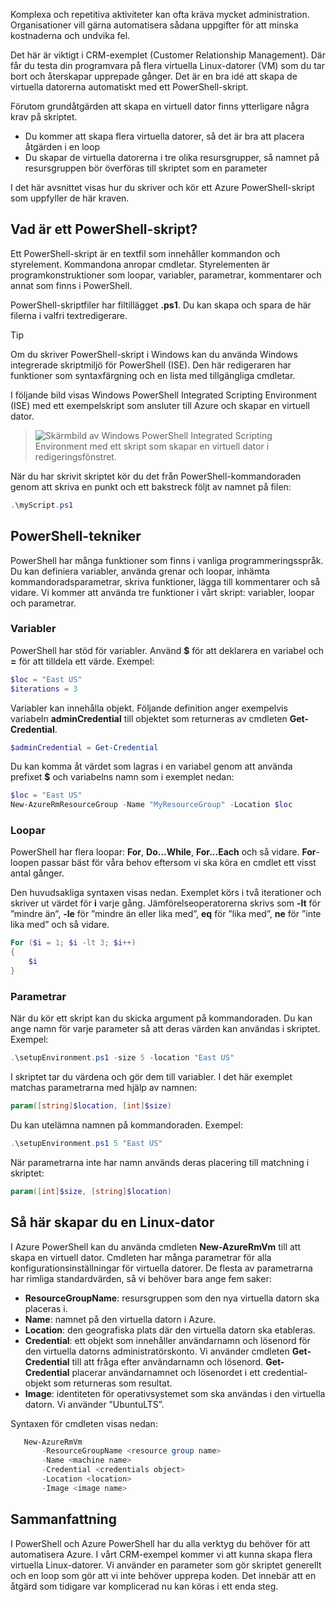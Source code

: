 Komplexa och repetitiva aktiviteter kan ofta kräva mycket administration. Organisationer vill gärna automatisera sådana uppgifter för att minska kostnaderna och undvika fel.

Det här är viktigt i CRM-exemplet (Customer Relationship Management). Där får du testa din programvara på flera virtuella Linux-datorer (VM) som du tar bort och återskapar upprepade gånger. Det är en bra idé att skapa de virtuella datorerna automatiskt med ett PowerShell-skript.

Förutom grundåtgärden att skapa en virtuell dator finns ytterligare några krav på skriptet. 
- Du kommer att skapa flera virtuella datorer, så det är bra att placera åtgärden i en loop
- Du skapar de virtuella datorerna i tre olika resursgrupper, så namnet på resursgruppen bör överföras till skriptet som en parameter

I det här avsnittet visas hur du skriver och kör ett Azure PowerShell-skript som uppfyller de här kraven.

## <a name="what-is-a-powershell-script"></a>Vad är ett PowerShell-skript?
Ett PowerShell-skript är en textfil som innehåller kommandon och styrelement. Kommandona anropar cmdletar. Styrelementen är programkonstruktioner som loopar, variabler, parametrar, kommentarer och annat som finns i PowerShell.

PowerShell-skriptfiler har filtillägget **.ps1**. Du kan skapa och spara de här filerna i valfri textredigerare. 

> [!TIP]
> Om du skriver PowerShell-skript i Windows kan du använda Windows integrerade skriptmiljö för PowerShell (ISE). Den här redigeraren har funktioner som syntaxfärgning och en lista med tillgängliga cmdletar.
>
I följande bild visas Windows PowerShell Integrated Scripting Environment (ISE) med ett exempelskript som ansluter till Azure och skapar en virtuell dator.

>![Skärmbild av Windows PowerShell Integrated Scripting Environment med ett skript som skapar en virtuell dator i redigeringsfönstret.](../media/7-windows-powershell-ise-screenshot.png)

När du har skrivit skriptet kör du det från PowerShell-kommandoraden genom att skriva en punkt och ett bakstreck följt av namnet på filen:

```powershell
.\myScript.ps1
```

## <a name="powershell-techniques"></a>PowerShell-tekniker
PowerShell har många funktioner som finns i vanliga programmeringsspråk. Du kan definiera variabler, använda grenar och loopar, inhämta kommandoradsparametrar, skriva funktioner, lägga till kommentarer och så vidare. Vi kommer att använda tre funktioner i vårt skript: variabler, loopar och parametrar.

### <a name="variables"></a>Variabler
PowerShell har stöd för variabler. Använd **$** för att deklarera en variabel och **=** för att tilldela ett värde. Exempel:

```powershell
$loc = "East US"
$iterations = 3
```

Variabler kan innehålla objekt. Följande definition anger exempelvis variabeln **adminCredential** till objektet som returneras av cmdleten **Get-Credential**.

```powershell
$adminCredential = Get-Credential
```

Du kan komma åt värdet som lagras i en variabel genom att använda prefixet **$** och variabelns namn som i exemplet nedan: 

```powershell
$loc = "East US"
New-AzureRmResourceGroup -Name "MyResourceGroup" -Location $loc
```

### <a name="loops"></a>Loopar
PowerShell har flera loopar: **For**, **Do...While**, **For...Each** och så vidare. **For**-loopen passar bäst för våra behov eftersom vi ska köra en cmdlet ett visst antal gånger.

Den huvudsakliga syntaxen visas nedan. Exemplet körs i två iterationer och skriver ut värdet för **i** varje gång. Jämförelseoperatorerna skrivs som **-lt** för ”mindre än”, **-le** för ”mindre än eller lika med”, **eq** för ”lika med”, **ne** för ”inte lika med” och så vidare.

```powershell
For ($i = 1; $i -lt 3; $i++)
{
    $i
}
```

### <a name="parameters"></a>Parametrar
När du kör ett skript kan du skicka argument på kommandoraden. Du kan ange namn för varje parameter så att deras värden kan användas i skriptet. Exempel:

```powershell
.\setupEnvironment.ps1 -size 5 -location "East US"
```

I skriptet tar du värdena och gör dem till variabler. I det här exemplet matchas parametrarna med hjälp av namnen:

```powershell
param([string]$location, [int]$size)
```

Du kan utelämna namnen på kommandoraden. Exempel:

```powershell
.\setupEnvironment.ps1 5 "East US"
```

När parametrarna inte har namn används deras placering till matchning i skriptet:

```powershell
param([int]$size, [string]$location)
```

## <a name="how-to-create-a-linux-virtual-machine"></a>Så här skapar du en Linux-dator

I Azure PowerShell kan du använda cmdleten **New-AzureRmVm** till att skapa en virtuell dator. Cmdleten har många parametrar för alla konfigurationsinställningar för virtuella datorer. De flesta av parametrarna har rimliga standardvärden, så vi behöver bara ange fem saker:

- **ResourceGroupName**: resursgruppen som den nya virtuella datorn ska placeras i.
- **Name**: namnet på den virtuella datorn i Azure.
- **Location**: den geografiska plats där den virtuella datorn ska etableras.
- **Credential**: ett objekt som innehåller användarnamn och lösenord för den virtuella datorns administratörskonto. Vi använder cmdleten **Get-Credential** till att fråga efter användarnamn och lösenord. **Get-Credential** placerar användarnamnet och lösenordet i ett credential-objekt som returneras som resultat.
- **Image**: identiteten för operativsystemet som ska användas i den virtuella datorn. Vi använder ”UbuntuLTS”.

Syntaxen för cmdleten visas nedan:

```powershell
   New-AzureRmVm 
       -ResourceGroupName <resource group name> 
       -Name <machine name> 
       -Credential <credentials object> 
       -Location <location> 
       -Image <image name>
```

## <a name="summary"></a>Sammanfattning
I PowerShell och Azure PowerShell har du alla verktyg du behöver för att automatisera Azure. I vårt CRM-exempel kommer vi att kunna skapa flera virtuella Linux-datorer. Vi använder en parameter som gör skriptet generellt och en loop som gör att vi inte behöver upprepa koden. Det innebär att en åtgärd som tidigare var komplicerad nu kan köras i ett enda steg.